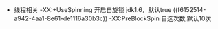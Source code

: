 - 线程相关
  -XX:+UseSpinning 开启自旋锁 jdk1.6，默认true ((f6152514-a942-4aa1-8e61-de1116a30b3c))
  -XX:PreBlockSpin 自选次数,默认10次